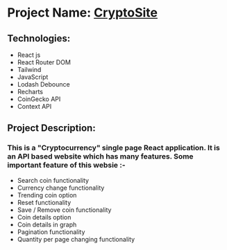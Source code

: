 # Project Name: [CryptoSite](https://react-crypto-site.netlify.app)

## Technologies:
- React js
- React Router DOM
- Tailwind
- JavaScript
- Lodash Debounce
- Recharts
- CoinGecko API
- Context API

## Project Description:
### This is a "Cryptocurrency" single page React application. It is an API based website which has many features. Some important feature of this websie :-
- Search coin functionality
- Currency change functionality
- Trending coin option
- Reset functionality
- Save / Remove coin functionality
- Coin details option
- Coin details in graph
- Pagination functionality
- Quantity per page changing functionality
















